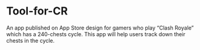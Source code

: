 # Tool-for-CR

An app published on App Store design for gamers who play “Clash Royale” which has a 240-chests cycle. This app will help users track down their chests in the cycle.
